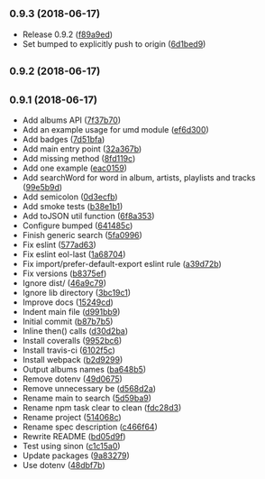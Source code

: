 <a name="0.9.3"></a>
## <small>0.9.3 (2018-06-17)</small>

* Release 0.9.2 ([f89a9ed](https://github.com/NozesNaBrita/nnb-spotify-wrapper/commit/f89a9ed))
* Set bumped to explicitly push to origin ([6d1bed9](https://github.com/NozesNaBrita/nnb-spotify-wrapper/commit/6d1bed9))



<a name="0.9.2"></a>
## <small>0.9.2 (2018-06-17)</small>




<a name="0.9.1"></a>
## <small>0.9.1 (2018-06-17)</small>

* Add albums API ([7f37b70](https://github.com/NozesNaBrita/nnb-spotify-wrapper/commit/7f37b70))
* Add an example usage for umd module ([ef6d300](https://github.com/NozesNaBrita/nnb-spotify-wrapper/commit/ef6d300))
* Add badges ([7d51bfa](https://github.com/NozesNaBrita/nnb-spotify-wrapper/commit/7d51bfa))
* Add main entry point ([32a367b](https://github.com/NozesNaBrita/nnb-spotify-wrapper/commit/32a367b))
* Add missing method ([8fd119c](https://github.com/NozesNaBrita/nnb-spotify-wrapper/commit/8fd119c))
* Add one example ([eac0159](https://github.com/NozesNaBrita/nnb-spotify-wrapper/commit/eac0159))
* Add searchWord for word in album, artists, playlists and tracks ([99e5b9d](https://github.com/NozesNaBrita/nnb-spotify-wrapper/commit/99e5b9d))
* Add semicolon ([0d3ecfb](https://github.com/NozesNaBrita/nnb-spotify-wrapper/commit/0d3ecfb))
* Add smoke tests ([b38e1b1](https://github.com/NozesNaBrita/nnb-spotify-wrapper/commit/b38e1b1))
* Add toJSON util function ([6f8a353](https://github.com/NozesNaBrita/nnb-spotify-wrapper/commit/6f8a353))
* Configure bumped ([641485c](https://github.com/NozesNaBrita/nnb-spotify-wrapper/commit/641485c))
* Finish generic search ([5fa0996](https://github.com/NozesNaBrita/nnb-spotify-wrapper/commit/5fa0996))
* Fix eslint ([577ad63](https://github.com/NozesNaBrita/nnb-spotify-wrapper/commit/577ad63))
* Fix eslint eol-last ([1a68704](https://github.com/NozesNaBrita/nnb-spotify-wrapper/commit/1a68704))
* Fix import/prefer-default-export eslint rule ([a39d72b](https://github.com/NozesNaBrita/nnb-spotify-wrapper/commit/a39d72b))
* Fix versions ([b8375ef](https://github.com/NozesNaBrita/nnb-spotify-wrapper/commit/b8375ef))
* Ignore dist/ ([46a9c79](https://github.com/NozesNaBrita/nnb-spotify-wrapper/commit/46a9c79))
* Ignore lib directory ([3bc19c1](https://github.com/NozesNaBrita/nnb-spotify-wrapper/commit/3bc19c1))
* Improve docs ([15249cd](https://github.com/NozesNaBrita/nnb-spotify-wrapper/commit/15249cd))
* Indent main file ([d991bb9](https://github.com/NozesNaBrita/nnb-spotify-wrapper/commit/d991bb9))
* Initial commit ([b87b7b5](https://github.com/NozesNaBrita/nnb-spotify-wrapper/commit/b87b7b5))
* Inline then() calls ([d30d2ba](https://github.com/NozesNaBrita/nnb-spotify-wrapper/commit/d30d2ba))
* Install coveralls ([9952bc6](https://github.com/NozesNaBrita/nnb-spotify-wrapper/commit/9952bc6))
* Install travis-ci ([6102f5c](https://github.com/NozesNaBrita/nnb-spotify-wrapper/commit/6102f5c))
* Install webpack ([b2d9299](https://github.com/NozesNaBrita/nnb-spotify-wrapper/commit/b2d9299))
* Output albums names ([ba648b5](https://github.com/NozesNaBrita/nnb-spotify-wrapper/commit/ba648b5))
* Remove dotenv ([49d0675](https://github.com/NozesNaBrita/nnb-spotify-wrapper/commit/49d0675))
* Remove unnecessary be ([d568d2a](https://github.com/NozesNaBrita/nnb-spotify-wrapper/commit/d568d2a))
* Rename main to search ([5d59ba9](https://github.com/NozesNaBrita/nnb-spotify-wrapper/commit/5d59ba9))
* Rename npm task clear to clean ([fdc28d3](https://github.com/NozesNaBrita/nnb-spotify-wrapper/commit/fdc28d3))
* Rename project ([514068c](https://github.com/NozesNaBrita/nnb-spotify-wrapper/commit/514068c))
* Rename spec description ([c466f64](https://github.com/NozesNaBrita/nnb-spotify-wrapper/commit/c466f64))
* Rewrite README ([bd05d9f](https://github.com/NozesNaBrita/nnb-spotify-wrapper/commit/bd05d9f))
* Test using sinon ([c1c15a0](https://github.com/NozesNaBrita/nnb-spotify-wrapper/commit/c1c15a0))
* Update packages ([9a83279](https://github.com/NozesNaBrita/nnb-spotify-wrapper/commit/9a83279))
* Use dotenv ([48dbf7b](https://github.com/NozesNaBrita/nnb-spotify-wrapper/commit/48dbf7b))



